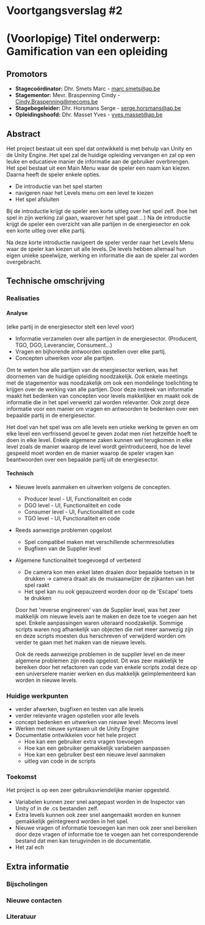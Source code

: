 # Voortgangsverslag #2
# (Voorlopige) Titel onderwerp: Gamification van een opleiding
## Promotors

* **Stagecoördinator:** Dhr. Smets Marc - marc.smets@ap.be
* **Stagementor:** Mevr. Braspenning Cindy - Cindy.Braspenning@mecoms.be
* **Stagebegeleider:** Dhr. Horsmans Serge - serge.horsmans@ap.be
* **Opleidingshoofd:** Dhr. Masset Yves - yves.masset@ap.be

## Abstract
<!--Het abstract is een samenvatting van je totale bachelorproef, inclusief reeds gekende resultaten-->
Het project bestaat uit een spel dat ontwikkeld is met behulp van Unity en de Unity Engine. Het spel zal de huidige opleiding vervangen en zal op een leuke en educatieve manier de informatie aan de gebruiker overbrengen.  
Het spel bestaat uit een Main Menu waar de speler een naam kan kiezen.
Daarna heeft de speler enkele opties.
* De introductie van het spel starten
* navigeren naar het Levels menu om een level te kiezen
* Het spel afsluiten

Bij de introductie krijgt de speler een korte uitleg over het spel zelf. (hoe het spel in zijn werking zal gaan, waarover het spel gaat ...) Na de introductie krijgt de speler een overzicht van alle partijen in de energiesector en ook een korte uitleg over elke partij.

Na deze korte introductie navigeert de speler verder naar het Levels Menu waar de speler kan kiezen uit alle levels.
De levels hebben allemaal hun eigen unieke speelwijze, werking en informatie die aan de speler zal worden overgebracht.

## Technische omschrijving
<!--Technische omschrijving van de evolutie van het project tijdens de betrokken periode, met aanduiding van de reeds bekomen resultaten en een planning voor de verdere uitwerking, welke problemen zijn ondervonden en hun oplossingen:-->
<!--Minimum 750 woorden-->
### Realisaties

#### Analyse

(elke partij in de energiesector stelt een level voor)

* Informatie verzamelen over alle partijen in de energiesector. (Producent, TGO, DGO, Leverancier, Consument...)
* Vragen en bijhorende antwoorden opstellen over elke partij.
* Concepten uitwerken voor alle partijen.

Om te weten hoe alle partijen van de energiesector werken, was het doornemen van de huidige opleiding noodzakelijk. Ook enkele meetings met de stagementor was noodzakelijk om ook een mondelinge toelichting te krijgen over de werking van alle partijen.
Door deze insteek van informatie maakt het bedenken van concepten voor levels makkelijker en maakt ook de informatie die in het spel verwerkt zal worden relevanter.
Ook zorgt deze informatie voor een manier om vragen en antwoorden te bedenken over een bepaalde partij in de energiesector.

Het doel van het spel was om alle levels een unieke werking te geven en om elke level een verfrissend gevoel te geven zodat men niet hetzelfde hoeft te doen in elke level.
Enkele algemene zaken kunnen wel terugkomen in elke level zoals de manier waarop de level wordt geïntroduceerd, hoe de level gespeeld moet worden en de manier waarop de speler vragen kan beantwoorden over een bepaalde partij uit de energiesector.

#### Technisch

* Nieuwe levels aanmaken en uitwerken volgens de concepten.
  * Producer level - UI, Functionaliteit en code
  * DGO level - UI, Functionaliteit en code
  * Consumer level - UI, Functionaliteit en code
  * TGO level - UI, Functionaliteit en code
* Reeds aanwezige problemen opgelost
  * Spel compatibel maken met verschillende schermresoluties
  * Bugfixen van de Supplier level
* Algemene functionaliteit toegevoegd of verbeterd
  * De camera kon men enkel laten draaien door bepaalde toetsen in te drukken -> camera draait als de muisaanwijzer de zijkanten van het spel raakt
  * Het spel kan nu ook gepauzeerd worden door op de 'Escape' toets te drukken  
  
  Door het 'reverse engineeren' van de Supplier level, was het zeer makkelijk om nieuwe levels aan te maken en deze toe te voegen aan het spel. Enkele aanpassingen waren uiteraard noodzakelijk. Sommige scripts waren nog afhankelijk van objecten die niet meer aanwezig zijn en deze scripts moesten dus herschreven of verwijderd worden om verder te gaan met het maken van de nieuwe levels.
  
  Ook de reeds aanwezige problemen in de supplier level en de meer algemene problemen zijn reeds opgelost. Dit was zeer makkelijk te bereiken door het refactoren van code van enkele scripts zodat deze op een universelere manier werken en dus makkelijk geïmplementeerd kan worden in nieuwe levels.
  
### Huidige werkpunten
<!--Beschrijven wat de huide focus punten zodat er progressie is in de BAP/Stage-->
* verder afwerken, bugfixen en testen van alle levels
* verder relevante vragen opstellen voor alle levels
* concept bedenken en uitwerken van nieuwe level: Mecoms level
* Werken met nieuwe syntaxen uit de Unity Engine
* Documentatie ontwikkelen voor het hele project
  * Hoe kan een gebruiker extra vragen toevoegen
  * Hoe kan een gebruiker gemakkelijk variabelen aanpassen
  * Hoe kan een gebruiker best een nieuwe level aanmaken
  * uitleg van code in de scripts
 
### Toekomst

Het project is op een zeer gebruiksvriendelijke manier opgesteld. 

* Variabelen kunnen zeer snel aangepast worden in de Inspector van Unity of in de .cs bestanden zelf.
* Extra levels kunnen ook zeer snel aangemaakt worden en kunnen gemakkelijk geïntegreerd worden in het spel.
* Nieuwe vragen of informatie toevoegen kan men ook zeer snel bereiken door deze vragen of informatie toe te voegen aan het corresponderende bestand dat men kan terugvinden in de documentatie.
* Het zal ech

## Extra informatie
### Bijscholingen
<!--Bijgewoonde seminaries, presentaties, workshops, bedrijfsbezoeken etc in deze periode (onderwerp, datum, korte samenvatting en beoordeling)-->

### Nieuwe contacten
<!--Nieuwe contacten gemaakt in deze periode (naam, voornaam, e-mail, telefoonnummer, bedrijf, functie, relevantie voor het werk)-->

### Literatuur
<!--Nieuwe contacten gemaakt in deze periode (naam, voornaam, e-mail, telefoonnummer, bedrijf, functie, relevantie voor het onderzoek)-->
